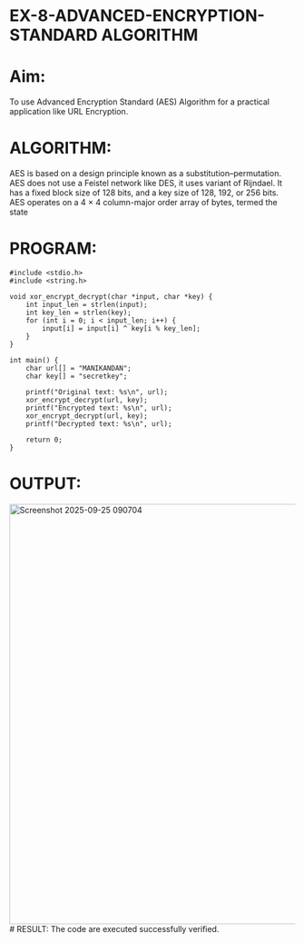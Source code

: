 # EX-8-ADVANCED-ENCRYPTION-STANDARD ALGORITHM
# Aim:
To use Advanced Encryption Standard (AES) Algorithm for a practical application like URL Encryption.

# ALGORITHM:
AES is based on a design principle known as a substitution–permutation.
AES does not use a Feistel network like DES, it uses variant of Rijndael.
It has a fixed block size of 128 bits, and a key size of 128, 192, or 256 bits.
AES operates on a 4 × 4 column-major order array of bytes, termed the state
# PROGRAM:
~~~
#include <stdio.h>
#include <string.h>

void xor_encrypt_decrypt(char *input, char *key) {
    int input_len = strlen(input);
    int key_len = strlen(key);
    for (int i = 0; i < input_len; i++) {
        input[i] = input[i] ^ key[i % key_len];
    }
}

int main() {
    char url[] = "MANIKANDAN";
    char key[] = "secretkey";
    
    printf("Original text: %s\n", url);
    xor_encrypt_decrypt(url, key);
    printf("Encrypted text: %s\n", url);
    xor_encrypt_decrypt(url, key);
    printf("Decrypted text: %s\n", url);

    return 0;
}
~~~
# OUTPUT:
<img width="1414" height="740" alt="Screenshot 2025-09-25 090704" src="https://github.com/user-attachments/assets/74c71429-d895-400a-a54c-4f5de11fc175" />
# RESULT:
The code are executed successfully verified.


